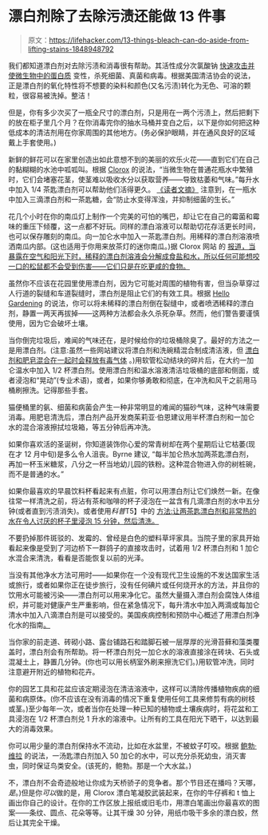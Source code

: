 # 漂白剂除了去除污渍还能做 13 件事

> 原文：<https://lifehacker.com/13-things-bleach-can-do-aside-from-lifting-stains-1848948792>

我们都知道漂白剂对去除污渍和消毒很有帮助。其活性成分次氯酸钠 [快速攻击并使微生物中的蛋白质](https://www.nature.com/articles/news.2008.1228) 变性，杀死细菌、真菌和病毒。根据美国清洁协会的说法，正是漂白剂的氧化特性将不想要的染料和颜色(又名污渍)转化为无色、可溶的颗粒，很容易被洗掉。整洁！

但是，你有多少次买了一瓶全尺寸的漂白剂，只是用在一两个污渍上，然后把剩下的放在柜子里几个月？在你消毒完你的抽水马桶并变白之后，以下是你如何把这种低成本的清洁剂用在你家周围的其他地方。(务必保护眼睛，并在通风良好的区域戴上手套使用。)

新鲜的鲜花可以在家里创造出如此意想不到的美丽的欢乐火花——直到它们在自己的黏糊糊的水池中呱呱叫。根据 [Clorox](https://www.clorox.com/learn/how-to-keep-flowers-fresh-with-bleach-in-flower-water/) 的说法，“当微生物在普通花瓶水中繁殖时，它们会堵塞花茎，使茎难以吸收水分以获取营养——导致枯萎和气味。”每升水中加入 1/4 茶匙漂白剂可以帮助他们活得更久。 [《读者文摘》](https://www.rd.com/list/how-to-make-flowers-last-longer/) 注意到，在一瓶水中加入三滴漂白剂和一茶匙糖，会“防止水变得浑浊，并抑制细菌的生长。”

花几个小时在你的南瓜灯上制作一个完美的可怕的嘴巴，却让它在自己的霉菌和霉味的重压下倾覆，这一点都不好玩。同样的漂白溶液可以帮助切花存活更长时间，也可以保存雕刻的南瓜。向一加仑水中加入一茶匙漂白剂。用稀释的漂白剂溶液喷洒南瓜内部。(这也适用于你用来放茶灯的迷你南瓜。)据 Clorox 网站 的 [报道，当暴露在空气和阳光下时，稀释的漂白剂溶液会分解成食盐和水，所以任何可能想咬一口的松鼠都不会受到伤害——它们只是在吃更咸的食物。](https://www.clorox.com/learn/how-to-preserve-carved-pumpkins-with-pumpkin-bleach-bath/) 

虽然你不应该在花园里使用漂白剂，因为它可能对周围的植物有害，但当杂草穿过人行道的裂缝和车道裂缝时，漂白剂是阻止它们的有效工具。根据 [Hello Gardening](https://hellogardening.co.uk/does-bleach-kill-weeds-using-bleach-as-a-weed-killer/) 的说法，你可以将未稀释的漂白剂倒在裂缝中，或者喷洒稀释的漂白剂，静置一两天再拔掉——这两种方法都会永久杀死杂草。然而，他们警告要谨慎使用，因为它会破坏土壤。

当你倒完垃圾后，难闻的气味还在，是时候给你的垃圾桶除臭了。最好的方法之一是用漂白剂。(注意:虽然一些网站建议将漂白剂和洗碗精混合制成清洁液，但 [漂白剂和肥皂混合在一起时会释放有毒气体](https://www.cdpr.ca.gov/docs/dept/factshts/bleach_soap.pdf) 。)用软管松动结块的碎片后，在大约一加仑温水中加入 1/2 杯漂白剂。使用漂白剂和温水溶液清洁垃圾桶的底部和侧面，或者浸泡和“晃动”(专业术语)，或者，如果你够勇敢和彻底，在冲洗和风干之前用马桶刷擦洗。记得那些手套。

猫便桶里的氨、细菌和病菌会产生一种非常明显的难闻的猫砂气味，这种气味需要消毒。用肥皂清洗后，漂白剂产品开发商茱莉亚·伯恩建议用半杯漂白剂和一加仑水的混合溶液擦拭垃圾箱，等五分钟后再冲洗。

如果你喜欢活的圣诞树，你知道装饰你心爱的常青树却在两个星期后让它枯萎(现在才 12 月中旬)是多么令人沮丧。Byrne 建议, “每半加仑热水加两茶匙漂白剂，再加一杯玉米糖浆，八分之一杯当地幼儿园的铁粉。这种混合物进入你的树桩碗，而不是普通的水。”

如果你最喜欢的早晨饮料杯看起来有点脏，你可以用漂白剂让它们焕然一新。在像往常一样清洗之前，将沾有茶和咖啡的杯子浸泡在一盆含有几滴漂白剂的水中五分钟(或者直到污渍消失)。或者使用*科普*T5】中的 [方法:让两茶匙漂白剂和非常热的水在令人讨厌的杯子里浸泡 15 分钟，然后清洗。](https://www.popsci.com/story/diy/clean-coffee-tea-mug-stains/) 

不要扔掉那件斑驳的、发霉的、曾经是白色的塑料草坪家具。当院子里的家具开始看起来像是受到了河边桥下一群鸽子的直接攻击时，试着用 1/2 杯漂白剂和 1 加仑水混合来清洗，看看是否能恢复以前的光泽。

当没有其他净水方法可用时——如果你在一个没有现代卫生设施的不发达国家生活或旅行，或者如果你正在徒步旅行，没有任何碘片或任何烧开水的方法，并且你的饮用水可能被污染——漂白剂可以用来净化它。虽然大量摄入漂白剂会腐蚀人体组织，并可能对健康产生严重影响，但在紧急情况下，每升清水中加入两滴或每加仑清水中加入八滴漂白剂是可以接受的。美国疾病控制和预防中心概述了用漂白剂净化水的指南[。](https://www.cdc.gov/healthywater/emergency/making-water-safe.html#:~:text=Add%20the%20appropriate%20amount%20of,sanitized%20containers%20with%20tight%20covers.) 

当你家的前走道、砖砌小路、露台铺路石和踏脚石被一层厚厚的光滑苔藓和藻类覆盖时，漂白剂会有所帮助。将一杯漂白剂兑一加仑水的溶液直接涂在砖块、石头或混凝土上，静置几分钟。(你也可以用长柄室外刷来擦洗它们。)用软管冲洗，同时注意避开附近的植物和花卉。

你的园艺工具和花盆应该定期浸泡在清洁溶液中，这样可以清除传播植物疾病的细菌和病原体。(你不应该在没有消毒的情况下重复使用任何工具来修剪有病的树枝或茎。)至少每年一次，或者当你在处理一种已知的植物或土壤疾病时，将花盆和工具浸泡在 1/2 杯漂白剂兑 1 升水的溶液中。让所有的工具在阳光下晒干，以达到最大的消毒效果。

你可以用少量的漂白剂保持水不流动，比如在水盆里，不被蚊子叮咬。根据 [鲍勃·维拉](https://www.bobvila.com/slideshow/7-surprising-alternative-uses-for-clorox-bleach-48858) 的说法，一汤匙漂白剂加入 50 加仑的水中，可以充分杀死幼虫，消灭害虫，同时保证鸟类安全。(该死的，鲍勃。那是一个大水盆。)

不，漂白剂不会奇迹般地让你成为天桥骄子的竞争者。那个节目还在播吗？天哪，*是*。)但是你*可以*做的是，用 Clorox 漂白笔凝胶武装起来，在你的牛仔裤和 t 恤上画出你自己的设计。在你的工作区放上报纸或旧毛巾，用漂白笔画出你最喜欢的图案——条纹、圆点、花朵等等。让其干燥 30 分钟，用纸巾吸干多余的漂白胶，然后让其完全干燥。